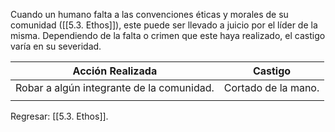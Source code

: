 
Cuando un humano falta a las convenciones éticas y morales de su comunidad ([[5.3. Ethos]]), este puede ser llevado a juicio por el líder de la misma. Dependiendo de la falta o crimen que este haya realizado, el castigo varía en su severidad.

| Acción Realizada                          | Castigo             |
| ----------------------------------------- | ------------------- |
| Robar a algún integrante de la comunidad. | Cortado de la mano. |
|                                           |                     |


Regresar: [[5.3. Ethos]].